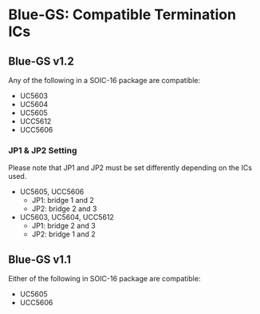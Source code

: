 # Blue-GS: Compatible Termination ICs

## Blue-GS v1.2

Any of the following in a SOIC-16 package are compatible:
* UC5603
* UC5604
* UC5605
* UCC5612
* UCC5606

### JP1 & JP2 Setting

Please note that JP1 and JP2 must be set differently depending on the ICs used.

* UC5605, UCC5606
  - JP1: bridge 1 and 2
  - JP2: bridge 2 and 3
* UC5603, UC5604, UCC5612
  - JP1: bridge 2 and 3
  - JP2: bridge 1 and 2

## Blue-GS v1.1

Either of the following in SOIC-16 package are compatible:
* UC5605
* UCC5606
